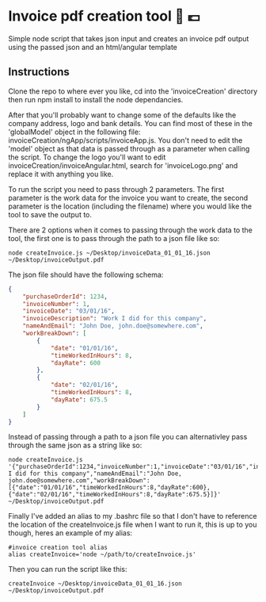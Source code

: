 # Invoice pdf creation tool :ledger: :pound:
Simple node script that takes json input and creates an invoice pdf output using the passed json and an html/angular template

## Instructions
Clone the repo to where ever you like, cd into the 'invoiceCreation' directory then run npm install to install the node dependancies.

After that you'll probably want to change some of the defaults like the company address, logo and bank details. You can find most of these in the 'globalModel' object in the following file: invoiceCreation/ngApp/scripts/invoiceApp.js. You don't need to edit the 'model' object as that data is passed through as a parameter when calling the script. To change the logo you'll want to edit invoiceCreation/invoiceAngular.html, search for 'invoiceLogo.png' and replace it with anything you like.

To run the script you need to pass through 2 parameters. The first parameter is the work data for the invoice you want to create, the second parameter is the location (including the filename) where you would like the tool to save the output to.

There are 2 options when it comes to passing through the work data to the tool, the first one is to pass through the path to a json file like so:

``` shell
node createInvoice.js ~/Desktop/invoiceData_01_01_16.json ~/Desktop/invoiceOutput.pdf
```

The json file should have the following schema:

```json
{
	"purchaseOrderId": 1234,
	"invoiceNumber": 1,
	"invoiceDate": "03/01/16",
	"invoiceDescription": "Work I did for this company",
	"nameAndEmail": "John Doe, john.doe@somewhere.com",
	"workBreakDown": [
		{
			"date": "01/01/16",
			"timeWorkedInHours": 8,
			"dayRate": 600
		},
		{
			"date": "02/01/16",
			"timeWorkedInHours": 8,
			"dayRate": 675.5
		}
	]
}
```

Instead of passing through a path to a json file you can alternativley pass through the same json as a string like so:
``` shell
node createInvoice.js '{"purchaseOrderId":1234,"invoiceNumber":1,"invoiceDate":"03/01/16","invoiceDescription":"Work I did for this company","nameAndEmail":"John Doe, john.doe@somewhere.com","workBreakDown":[{"date":"01/01/16","timeWorkedInHours":8,"dayRate":600},{"date":"02/01/16","timeWorkedInHours":8,"dayRate":675.5}]}' ~/Desktop/invoiceOutput.pdf
```

Finally I've added an alias to my .bashrc file so that I don't have to reference the location of the createInvoice.js file when I want to run it, this is up to you though, heres an example of my alias:

```
#invoice creation tool alias
alias createInvoice='node ~/path/to/createInvoice.js'
```

Then you can run the script like this:

``` shell
createInvoice ~/Desktop/invoiceData_01_01_16.json ~/Desktop/invoiceOutput.pdf
```